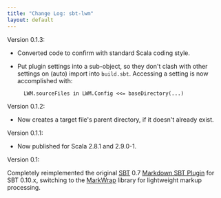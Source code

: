 ```yaml
---
title: "Change Log: sbt-lwm"
layout: default
---
```


Version 0.1.3:

* Converted code to confirm with standard Scala coding style.

* Put plugin settings into a sub-object, so they don't clash with
  other settings on (auto) import into `build.sbt`. Accessing a setting
  is now accomplished with:

        LWM.sourceFiles in LWM.Config <<= baseDirectory(...)

Version 0.1.2:

* Now creates a target file's parent directory, if it doesn't already exist.

Version 0.1.1:

* Now published for Scala 2.8.1 and 2.9.0-1.

Version 0.1:

Completely reimplemented the original [SBT][] 0.7
[Markdown SBT Plugin][] for SBT 0.10.x, switching to the
[MarkWrap][] library for lightweight markup processing.

[MarkWrap]: http://software.clapper.org/markwrap/
[Markdown SBT Plugin]: http://software.clapper.org/sbt-plugins/markdown.html
[SBT]: https://github.com/harrah/xsbt
